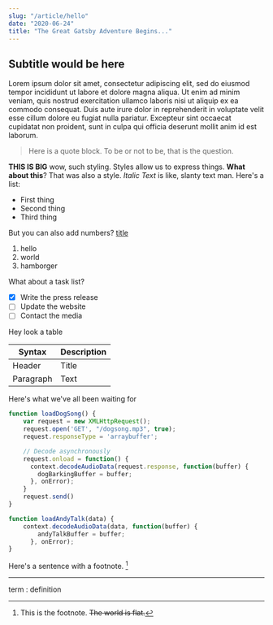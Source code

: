 ```yaml
---
slug: "/article/hello"
date: "2020-06-24"
title: "The Great Gatsby Adventure Begins..."
---
```


## Subtitle would be here

Lorem ipsum dolor sit amet, consectetur adipiscing elit, sed do eiusmod tempor incididunt ut labore et dolore magna aliqua. Ut enim ad minim veniam, quis nostrud exercitation ullamco laboris nisi ut aliquip ex ea commodo consequat. Duis aute irure dolor in reprehenderit in voluptate velit esse cillum dolore eu fugiat nulla pariatur. Excepteur sint occaecat cupidatat non proident, sunt in culpa qui officia deserunt mollit anim id est laborum.

> Here is a quote block. To be or not to be, that is the question.

**THIS IS BIG** wow, such styling. Styles allow us to express things. __What about this__? That was also a style. *Italic Text* is like, slanty text man. Here's a list:

- First thing
- Second thing
- Third thing

But you can also add numbers? [title](https://www.example.com)

1. hello
2. world
3. hamborger

What about a task list?

- [x] Write the press release
- [ ] Update the website
- [ ] Contact the media

Hey look a table

| Syntax | Description |
| ----------- | ----------- |
| Header | Title |
| Paragraph | Text |

Here's what we've all been waiting for

```javascript
function loadDogSong() {
    var request = new XMLHttpRequest();
    request.open('GET', "/dogsong.mp3", true);
    request.responseType = 'arraybuffer';

    // Decode asynchronously
    request.onload = function() {
      context.decodeAudioData(request.response, function(buffer) {
        dogBarkingBuffer = buffer;
      }, onError);
    }
    request.send()
}

function loadAndyTalk(data) {
    context.decodeAudioData(data, function(buffer) {
        andyTalkBuffer = buffer;
      }, onError);
}

```

Here's a sentence with a footnote. [^1]

[^1]: This is the footnote. ~~The world is flat.~~

---

term
: definition